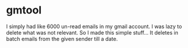 # gmtool

I simply had like 6000 un-read emails in my gmail account. I was lazy to delete what was not relevant. So I made this simple stuff...
It deletes in batch emails from the given sender till a date.
